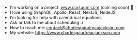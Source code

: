 -  I'm working on a project: www.cursuum.com (coming soon) 📅
-  I love using GraphQL, Apollo, React, NextJS, NodeJS
-  I’m looking for help with calendrical equations
-  Ask or talk to me about scheduling :)
-  How to reach me: contact@charlesgaudreaujackson.com
-  My website: https://www.charlesgaudreaujackson.com
